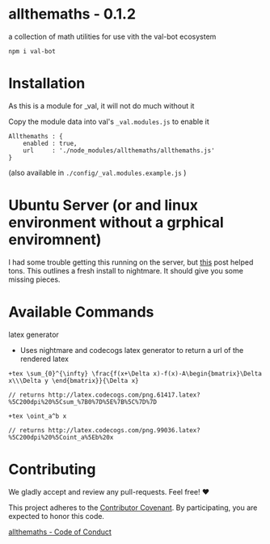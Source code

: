 allthemaths - 0.1.2
====================

a collection of math utilities for use vith the val-bot ecosystem

`npm i val-bot`


Installation
============

As this is a module for _val, it will not do much without it

Copy the module data into val's `_val.modules.js` to enable it

```
Allthemaths : {
    enabled : true,
    url     : './node_modules/allthemaths/allthemaths.js'
}
```

(also available in `./config/_val.modules.example.js` )


Ubuntu Server (or and linux environment without a grphical enviromnent)
=======================================================================

I had some trouble getting this running on the server, but [this](http://stackoverflow.com/a/34798424) post helped tons.  This outlines a fresh install to nightmare.  It should give you some missing pieces.


Available Commands
==================

latex generator

+ Uses nightmare and codecogs latex generator to return a url of the rendered
latex

```
+tex \sum_{0}^{\infty} \frac{f(x+\Delta x)-f(x)-A\begin{bmatrix}\Delta x\\\Delta y \end{bmatrix}}{\Delta x}

// returns http://latex.codecogs.com/png.61417.latex?%5C200dpi%20%5Csum_%7B0%7D%5E%7B%5C%7D%7D

+tex \oint_a^b x

// returns http://latex.codecogs.com/png.99036.latex?%5C200dpi%20%5Coint_a%5Eb%20x

```


Contributing
============

We gladly accept and review any pull-requests. Feel free! :heart:


This project adheres to the [Contributor Covenant](http://contributor-covenant.org/). By participating, you are expected to honor this code.

[allthemaths - Code of Conduct](./CODE_OF_CONDUCT.md)

